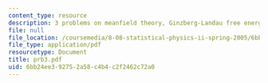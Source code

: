 ```yaml
---
content_type: resource
description: 3 problems on meanfield theory, Ginzberg-Landau free energy.
file: null
file_location: /coursemedia/8-08-statistical-physics-ii-spring-2005/6bb24ee392752a58c4b4c2f2462c72a0_prb3.pdf
file_type: application/pdf
resourcetype: Document
title: prb3.pdf
uid: 6bb24ee3-9275-2a58-c4b4-c2f2462c72a0
---
```

